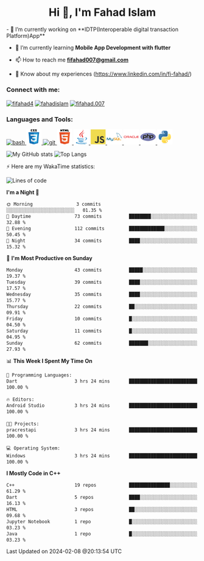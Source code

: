 <h1 align="center">Hi 👋, I'm Fahad Islam</h1>
- 🔭 I’m currently working on **IDTP(Interoperable digital transaction Platform)App**

- 🌱 I’m currently learning **Mobile App Development with flutter**

- 📫 How to reach me **fifahad007@gmail.com**

- 📄 Know about my experiences (https://www.linkedin.com/in/fi-fahad/)

<h3 align="left">Connect with me:</h3>
<p align="left">
<a href="https://twitter.com/fifahad4" target="blank"><img align="center" src="https://raw.githubusercontent.com/rahuldkjain/github-profile-readme-generator/master/src/images/icons/Social/twitter.svg" alt="fifahad4" height="30" width="40" /></a>
<a href="https://www.linkedin.com/in/fi-fahad/" target="blank"><img align="center" src="https://raw.githubusercontent.com/rahuldkjain/github-profile-readme-generator/master/src/images/icons/Social/linked-in-alt.svg" alt="fahadislam" height="30" width="40" /></a>
<a href="https://fb.com/fifahad.007" target="blank"><img align="center" src="https://raw.githubusercontent.com/rahuldkjain/github-profile-readme-generator/master/src/images/icons/Social/facebook.svg" alt="fifahad.007" height="30" width="40" /></a>
</p>

<h3 align="left">Languages and Tools:</h3>
<p align="left"> <a href="https://www.gnu.org/software/bash/" target="_blank" rel="noreferrer"> <img src="https://www.vectorlogo.zone/logos/gnu_bash/gnu_bash-icon.svg" alt="bash" width="40" height="40"/> </a> <a href="https://www.w3schools.com/css/" target="_blank" rel="noreferrer"> <img src="https://raw.githubusercontent.com/devicons/devicon/master/icons/css3/css3-original-wordmark.svg" alt="css3" width="40" height="40"/> </a> <a href="https://git-scm.com/" target="_blank" rel="noreferrer"> <img src="https://www.vectorlogo.zone/logos/git-scm/git-scm-icon.svg" alt="git" width="40" height="40"/> </a> <a href="https://www.w3.org/html/" target="_blank" rel="noreferrer"> <img src="https://raw.githubusercontent.com/devicons/devicon/master/icons/html5/html5-original-wordmark.svg" alt="html5" width="40" height="40"/> </a> <a href="https://www.java.com" target="_blank" rel="noreferrer"> <img src="https://raw.githubusercontent.com/devicons/devicon/master/icons/java/java-original.svg" alt="java" width="40" height="40"/> </a> <a href="https://developer.mozilla.org/en-US/docs/Web/JavaScript" target="_blank" rel="noreferrer"> <img src="https://raw.githubusercontent.com/devicons/devicon/master/icons/javascript/javascript-original.svg" alt="javascript" width="40" height="40"/> </a> <a href="https://www.mysql.com/" target="_blank" rel="noreferrer"> <img src="https://raw.githubusercontent.com/devicons/devicon/master/icons/mysql/mysql-original-wordmark.svg" alt="mysql" width="40" height="40"/> </a> <a href="https://www.oracle.com/" target="_blank" rel="noreferrer"> <img src="https://raw.githubusercontent.com/devicons/devicon/master/icons/oracle/oracle-original.svg" alt="oracle" width="40" height="40"/> </a> <a href="https://www.php.net" target="_blank" rel="noreferrer"> <img src="https://raw.githubusercontent.com/devicons/devicon/master/icons/php/php-original.svg" alt="php" width="40" height="40"/> </a> <a href="https://www.python.org" target="_blank" rel="noreferrer"> <img src="https://raw.githubusercontent.com/devicons/devicon/master/icons/python/python-original.svg" alt="python" width="40" height="40"/> </a> </p>

![My GitHub stats](https://github-readme-stats.vercel.app/api?username=Fahaddada47&show_icons=true&theme=radical)
![Top Langs](https://github-readme-stats.vercel.app/api/top-langs/?username=Fahaddada47&layout=donut)


⚡ Here are my WakaTime statistics:

<!--START_SECTION:waka-->
![Lines of code](https://img.shields.io/badge/From%20Hello%20World%20I%27ve%20Written-314.3%20thousand%20lines%20of%20code-blue)

**I'm a Night 🦉** 

```text
🌞 Morning                3 commits           ░░░░░░░░░░░░░░░░░░░░░░░░░   01.35 % 
🌆 Daytime                73 commits          ████████░░░░░░░░░░░░░░░░░   32.88 % 
🌃 Evening                112 commits         █████████████░░░░░░░░░░░░   50.45 % 
🌙 Night                  34 commits          ████░░░░░░░░░░░░░░░░░░░░░   15.32 % 
```
📅 **I'm Most Productive on Sunday** 

```text
Monday                   43 commits          █████░░░░░░░░░░░░░░░░░░░░   19.37 % 
Tuesday                  39 commits          ████░░░░░░░░░░░░░░░░░░░░░   17.57 % 
Wednesday                35 commits          ████░░░░░░░░░░░░░░░░░░░░░   15.77 % 
Thursday                 22 commits          ██░░░░░░░░░░░░░░░░░░░░░░░   09.91 % 
Friday                   10 commits          █░░░░░░░░░░░░░░░░░░░░░░░░   04.50 % 
Saturday                 11 commits          █░░░░░░░░░░░░░░░░░░░░░░░░   04.95 % 
Sunday                   62 commits          ███████░░░░░░░░░░░░░░░░░░   27.93 % 
```


📊 **This Week I Spent My Time On** 

```text
💬 Programming Languages: 
Dart                     3 hrs 24 mins       █████████████████████████   100.00 % 

🔥 Editors: 
Android Studio           3 hrs 24 mins       █████████████████████████   100.00 % 

🐱‍💻 Projects: 
pracrestapi              3 hrs 24 mins       █████████████████████████   100.00 % 

💻 Operating System: 
Windows                  3 hrs 24 mins       █████████████████████████   100.00 % 
```

**I Mostly Code in C++** 

```text
C++                      19 repos            ███████████████░░░░░░░░░░   61.29 % 
Dart                     5 repos             ████░░░░░░░░░░░░░░░░░░░░░   16.13 % 
HTML                     3 repos             ██░░░░░░░░░░░░░░░░░░░░░░░   09.68 % 
Jupyter Notebook         1 repo              █░░░░░░░░░░░░░░░░░░░░░░░░   03.23 % 
Java                     1 repo              █░░░░░░░░░░░░░░░░░░░░░░░░   03.23 % 
```




 Last Updated on 2024-02-08 @20:13:54 UTC
<!--END_SECTION:waka-->
